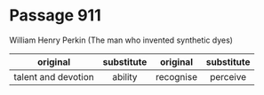 # Passage 911
William Henry Perkin (The man who invented synthetic dyes)



| original   | substitute   | original  | substitute  |
|:----------:|:----------:|:----------:|:----------: |
| talent and devotion  | ability | recognise | perceive |
